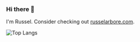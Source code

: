 ### Hi there 👋

I'm Russel. Consider checking out [russelarbore.com](https://www.russelarbore.com).

![Top Langs](https://github-readme-stats.vercel.app/api/top-langs/?username=RArbore&theme=tokyonight)
